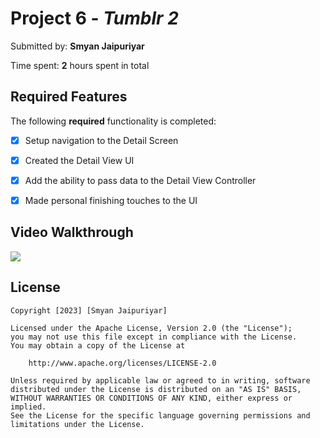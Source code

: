 # Project 6 - *Tumblr 2*

Submitted by: **Smyan Jaipuriyar**

Time spent: **2** hours spent in total

## Required Features

The following **required** functionality is completed:

- [x] Setup navigation to the Detail Screen
- [x] Created the Detail View UI
- [x] Add the ability to pass data to the Detail View Controller
- [x] Made personal finishing touches to the UI


## Video Walkthrough

<div>
    <a href="https://www.loom.com/share/17edc5910c1f427fb83ab69e43593d07">
    </a>
    <a href="https://www.loom.com/share/17edc5910c1f427fb83ab69e43593d07">
      <img style="max-width:300px;" src="https://cdn.loom.com/sessions/thumbnails/17edc5910c1f427fb83ab69e43593d07-with-play.gif">
    </a>
  </div>

## License

    Copyright [2023] [Smyan Jaipuriyar]

    Licensed under the Apache License, Version 2.0 (the "License");
    you may not use this file except in compliance with the License.
    You may obtain a copy of the License at

        http://www.apache.org/licenses/LICENSE-2.0

    Unless required by applicable law or agreed to in writing, software
    distributed under the License is distributed on an "AS IS" BASIS,
    WITHOUT WARRANTIES OR CONDITIONS OF ANY KIND, either express or implied.
    See the License for the specific language governing permissions and
    limitations under the License.
